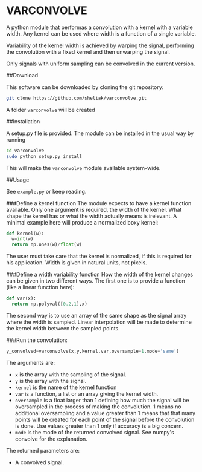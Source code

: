 # VARCONVOLVE
A python module that performas a convolution with a kernel with a variable width. Any kernel can be used where width is a function of a single variable. 

Variability of the kernel width is achieved by warping the signal, performing the convolution with a fixed kernel and then unwarping the signal.

Only signals with uniform sampling can be convolved in the current version.

##Download

This software can be downloaded by cloning the git repository:

```bash
git clone https://github.com/sheliak/varconvolve.git
```

A folder `varconvolve` will be created

##Installation

A setup.py file is provided. The module can be installed in the usual way by running

```bash
cd varconvolve
sudo python setup.py install 
```
This will make the `varconvolve` module available system-wide.

##Usage

See `example.py` or keep reading.


###Define a kernel function
The module expects to have a kernel function available. Only one argument is required, the width of the kernel. What shape the kernel has or what the width actually means is irelevant. A minimal example here will produce a normalized boxy kernel:

```python
def kernel(w):
  w=int(w)
  return np.ones(w)/float(w)
```

The user must take care that the kernel is normalized, if this is required for his application. Width is given in natural units, not pixels.

###Define a width variability function
How the width of the kernel changes can be given in two different ways. The first one is to provide a function (like a linear function here):

```python
def var(x):
  return np.polyval([0.2,1],x)
```

The second way is to use an array of the same shape as the signal array where the width is sampled. Linear interpolation will be made to determine the kernel width between the sampled points.

###Run the convolution:
```python
y_convolved=varconvolve(x,y,kernel,var,oversample=1,mode='same')
```

The arguments are:
* `x` is the array with the sampling of the signal.
* `y` is the array with the signal.
* `kernel` is the name of the kernel function
* `var` is a function, a list or an array giving the kernel width.
* `oversample` is a float larger than 1 defining how much the signal will be oversampled in the process of making the convolution. 1 means no additional oversampling and a value greater than 1 means that that many points will be created for each point of the signal before the convolution is done. Use values greater than 1 only if accuracy is a big concern.
* `mode` is the mode of the returned convolved signal. See numpy's convolve for the explanation.

The returned parameters are:
* A convolved signal.

